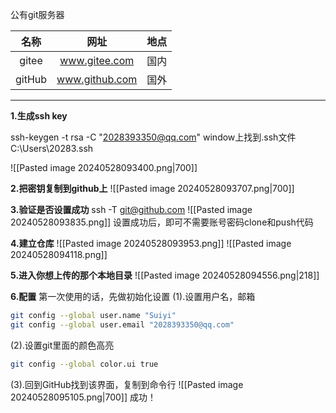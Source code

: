  
 公有git服务器

|  名称  |      网址      | 地点 |
|:------:|:--------------:|:----:|
| gitee  | www.gitee.com  | 国内 |
| gitHub | www.github.com | 国外 |

---

**1.生成ssh key**

ssh-keygen -t rsa -C "2028393350@qq.com"
window上找到.ssh文件
C:\Users\20283\.ssh

![[Pasted image 20240528093400.png|700]]

**2.把密钥复制到github上**
![[Pasted image 20240528093707.png|700]]

**3.验证是否设置成功**
ssh -T git@github.com
![[Pasted image 20240528093835.png]]
设置成功后，即可不需要账号密码clone和push代码

**4.建立仓库**
![[Pasted image 20240528093953.png]]
![[Pasted image 20240528094118.png]]

**5.进入你想上传的那个本地目录**
![[Pasted image 20240528094556.png|218]]

**6.配置**
第一次使用的话，先做初始化设置
(1).设置用户名，邮箱
```bash fold title:1.设置用户名|邮箱
git config --global user.name "Suiyi"
git config --global user.email "2028393350@qq.com"
```

(2).设置git里面的颜色高亮
```bash  fold title:设置git里面的颜色高亮
git config --global color.ui true
```

(3).回到GitHub找到该界面，复制到命令行
![[Pasted image 20240528095105.png|700]]
成功！
